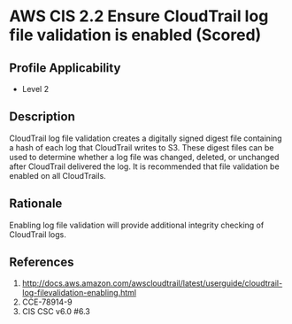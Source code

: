 # AWS CIS 2.2 Ensure CloudTrail log file validation is enabled (Scored)

## Profile Applicability

- Level 2

## Description

CloudTrail log file validation creates a digitally  signed digest file containing a hash of each log that CloudTrail writes to S3. These digest files can be used to determine whether a log file was changed, deleted, or unchanged after CloudTrail delivered the log. It is recommended that file validation be enabled on all CloudTrails.

## Rationale

Enabling log file validation will provide additional integrity checking of CloudTrail logs.

## References

1. http://docs.aws.amazon.com/awscloudtrail/latest/userguide/cloudtrail-log-filevalidation-enabling.html
2. CCE-78914-9
3. CIS CSC v6.0 #6.3